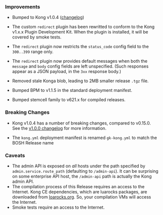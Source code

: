 ### Improvements

- Bumped to Kong v1.0.4 ([changelog](https://github.com/Kong/kong/blob/1.0.4/CHANGELOG.md#104))

- The custom `redirect` plugin has been rewritted to conform to the Kong v1.x.x Plugin Development Kit. When the plugin is installed, it will be covered by smoke tests.

- The `redirect` plugin now restricts the `status_code` config field to the `300..399` range only.

- The `redirect` plugin now provides default messages when both the `message` and `body` config fields are left unspecified. (Such responses appear as a JSON payload, in the `3xx` response body.)

- Removed stale Konga blob, leading to 2MB smaller release `.tgz` file.

- Bumped BPM to v1.1.5 in the standard deployment manifest.

- Bumped stemcell family to v621.x for compiled releases.


### Breaking Changes

- Kong v1.0.4 has a number of breaking changes, compared to v0.15.0. See the [v1.0.0 changelog](https://github.com/Kong/kong/blob/1.0.4/CHANGELOG.md#100) for more information.

- The `kong.yml` deployment manifest is renamed `gk-kong.yml` to match the BOSH Release name


### Caveats

- The admin API is exposed on _all_ hosts under the path specified by `admin.service.route_path` (defaulting to `/admin-api`). It can be surprising on some enterprise API host, the `/admin-api` path is actually the Kong admin API.
- The compilation process of this Release requires an access to the Internet. Kong CE dependencies, which are luarocks packages, are downloaded from [loarocks.org](https://luarocks.org). So, your compilation VMs will access the Internet.
- Smoke tests require an access to the Internet.
